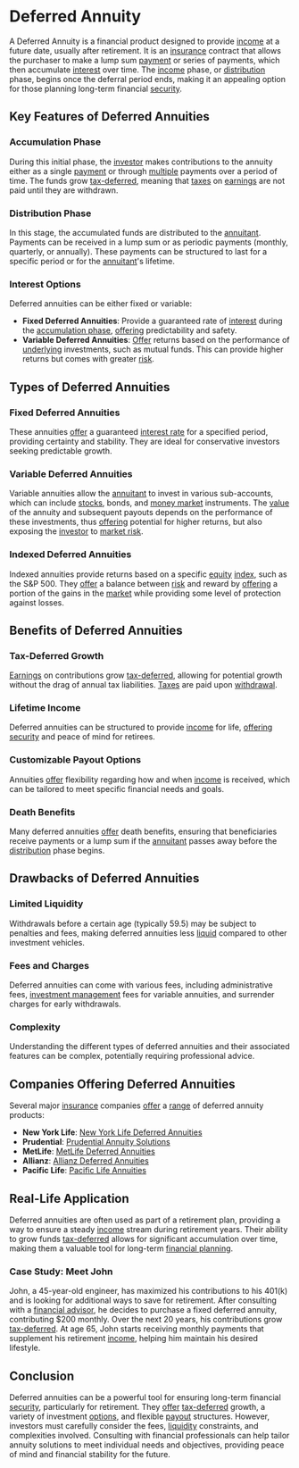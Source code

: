 # Deferred Annuity

A Deferred Annuity is a financial product designed to provide [income](../i/income.md) at a future date, usually after retirement. It is an [insurance](../i/insurance.md) contract that allows the purchaser to make a lump sum [payment](../p/payment.md) or series of payments, which then accumulate [interest](../i/interest.md) over time. The [income](../i/income.md) phase, or [distribution](../d/distribution.md) phase, begins once the deferral period ends, making it an appealing option for those planning long-term financial [security](../s/security.md).

## Key Features of Deferred Annuities

### Accumulation Phase
During this initial phase, the [investor](../i/investor.md) makes contributions to the annuity either as a single [payment](../p/payment.md) or through [multiple](../m/multiple.md) payments over a period of time. The funds grow [tax-deferred](../t/tax_deferred.md), meaning that [taxes](../t/taxes.md) on [earnings](../e/earnings.md) are not paid until they are withdrawn.

### Distribution Phase
In this stage, the accumulated funds are distributed to the [annuitant](../a/annuitant.md). Payments can be received in a lump sum or as periodic payments (monthly, quarterly, or annually). These payments can be structured to last for a specific period or for the [annuitant](../a/annuitant.md)'s lifetime.

### Interest Options
Deferred annuities can be either fixed or variable:
- **Fixed Deferred Annuities**: Provide a guaranteed rate of [interest](../i/interest.md) during the [accumulation phase](../a/accumulation_phase.md), [offering](../o/offering.md) predictability and safety.
- **Variable Deferred Annuities**: [Offer](../o/offer.md) returns based on the performance of [underlying](../u/underlying.md) investments, such as mutual funds. This can provide higher returns but comes with greater [risk](../r/risk.md).

## Types of Deferred Annuities

### Fixed Deferred Annuities
These annuities [offer](../o/offer.md) a guaranteed [interest rate](../i/interest_rate.md) for a specified period, providing certainty and stability. They are ideal for conservative investors seeking predictable growth.

### Variable Deferred Annuities
Variable annuities allow the [annuitant](../a/annuitant.md) to invest in various sub-accounts, which can include [stocks](../s/stock.md), bonds, and [money market](../m/money_market.md) instruments. The [value](../v/value.md) of the annuity and subsequent payouts depends on the performance of these investments, thus [offering](../o/offering.md) potential for higher returns, but also exposing the [investor](../i/investor.md) to [market risk](../m/market_risk.md).

### Indexed Deferred Annuities
Indexed annuities provide returns based on a specific [equity](../e/equity.md) [index](../i/index.md), such as the S&P 500. They [offer](../o/offer.md) a balance between [risk](../r/risk.md) and reward by [offering](../o/offering.md) a portion of the gains in the [market](../m/market.md) while providing some level of protection against losses.

## Benefits of Deferred Annuities

### Tax-Deferred Growth
[Earnings](../e/earnings.md) on contributions grow [tax-deferred](../t/tax_deferred.md), allowing for potential growth without the drag of annual tax liabilities. [Taxes](../t/taxes.md) are paid upon [withdrawal](../w/withdrawal.md).

### Lifetime Income
Deferred annuities can be structured to provide [income](../i/income.md) for life, [offering](../o/offering.md) [security](../s/security.md) and peace of mind for retirees.

### Customizable Payout Options
Annuities [offer](../o/offer.md) flexibility regarding how and when [income](../i/income.md) is received, which can be tailored to meet specific financial needs and goals.

### Death Benefits
Many deferred annuities [offer](../o/offer.md) death benefits, ensuring that beneficiaries receive payments or a lump sum if the [annuitant](../a/annuitant.md) passes away before the [distribution](../d/distribution.md) phase begins.

## Drawbacks of Deferred Annuities

### Limited Liquidity
Withdrawals before a certain age (typically 59.5) may be subject to penalties and fees, making deferred annuities less [liquid](../l/liquid.md) compared to other investment vehicles.

### Fees and Charges
Deferred annuities can come with various fees, including administrative fees, [investment management](../i/investment_management.md) fees for variable annuities, and surrender charges for early withdrawals.

### Complexity
Understanding the different types of deferred annuities and their associated features can be complex, potentially requiring professional advice.

## Companies Offering Deferred Annuities

Several major [insurance](../i/insurance.md) companies [offer](../o/offer.md) a [range](../r/range.md) of deferred annuity products:

- **New York Life**: [New York Life Deferred Annuities](https://www.newyorklife.com/products/annuities)
- **Prudential**: [Prudential Annuity Solutions](https://www.prudential.com/annuities)
- **MetLife**: [MetLife Deferred Annuities](https://www.metlife.com/annuities)
- **Allianz**: [Allianz Deferred Annuities](https://www.allianzlife.com/annuities/deferred-annuities)
- **Pacific Life**: [Pacific Life Annuities](https://www.pacificlife.com/annuities.html)

## Real-Life Application

Deferred annuities are often used as part of a retirement plan, providing a way to ensure a steady [income](../i/income.md) stream during retirement years. Their ability to grow funds [tax-deferred](../t/tax_deferred.md) allows for significant accumulation over time, making them a valuable tool for long-term [financial planning](../f/financial_planning.md).

### Case Study: Meet John

John, a 45-year-old engineer, has maximized his contributions to his 401(k) and is looking for additional ways to save for retirement. After consulting with a [financial advisor](../f/financial_advisor.md), he decides to purchase a fixed deferred annuity, contributing $200 monthly. Over the next 20 years, his contributions grow [tax-deferred](../t/tax_deferred.md). At age 65, John starts receiving monthly payments that supplement his retirement [income](../i/income.md), helping him maintain his desired lifestyle.

## Conclusion

Deferred annuities can be a powerful tool for ensuring long-term financial [security](../s/security.md), particularly for retirement. They [offer](../o/offer.md) [tax-deferred](../t/tax_deferred.md) growth, a variety of investment [options](../o/options.md), and flexible [payout](../p/payout.md) structures. However, investors must carefully consider the fees, [liquidity](../l/liquidity.md) constraints, and complexities involved. Consulting with financial professionals can help tailor annuity solutions to meet individual needs and objectives, providing peace of mind and financial stability for the future.
